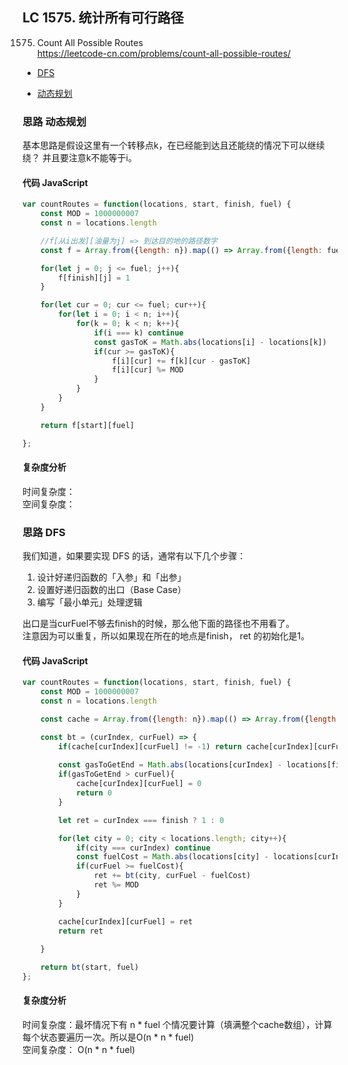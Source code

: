 ## LC 1575. 统计所有可行路径
1575. Count All Possible Routes   
https://leetcode-cn.com/problems/count-all-possible-routes/



- [DFS](#思路-DFS)

- [动态规划](#思路-动态规划)

### 思路 动态规划
基本思路是假设这里有一个转移点k，在已经能到达且还能绕的情况下可以继续绕？
并且要注意k不能等于i。
#### 代码 JavaScript

```JavaScript
var countRoutes = function(locations, start, finish, fuel) {
    const MOD = 1000000007
    const n = locations.length

    //f[从i出发][油量为j] => 到达目的地的路径数字
    const f = Array.from({length: n}).map(() => Array.from({length: fuel + 1}).fill(0))

    for(let j = 0; j <= fuel; j++){
        f[finish][j] = 1
    }

    for(let cur = 0; cur <= fuel; cur++){
        for(let i = 0; i < n; i++){
            for(k = 0; k < n; k++){
                if(i === k) continue
                const gasToK = Math.abs(locations[i] - locations[k])
                if(cur >= gasToK){
                    f[i][cur] += f[k][cur - gasToK]
                    f[i][cur] %= MOD
                }
            }
        }
    }

    return f[start][fuel]

};

```

#### 复杂度分析
时间复杂度： </br>
空间复杂度：



### 思路 DFS
我们知道，如果要实现 DFS 的话，通常有以下几个步骤：

1. 设计好递归函数的「入参」和「出参」
2. 设置好递归函数的出口（Base Case）
3. 编写「最小单元」处理逻辑


出口是当curFuel不够去finish的时候，那么他下面的路径也不用看了。  
注意因为可以重复，所以如果现在所在的地点是finish， ret 的初始化是1。  

#### 代码 JavaScript

```JavaScript
var countRoutes = function(locations, start, finish, fuel) {
    const MOD = 1000000007
    const n = locations.length

    const cache = Array.from({length: n}).map(() => Array.from({length: fuel + 1}).fill(-1))

    const bt = (curIndex, curFuel) => {
        if(cache[curIndex][curFuel] != -1) return cache[curIndex][curFuel]
        
        const gasToGetEnd = Math.abs(locations[curIndex] - locations[finish])
        if(gasToGetEnd > curFuel){
            cache[curIndex][curFuel] = 0
            return 0
        }

        let ret = curIndex === finish ? 1 : 0

        for(let city = 0; city < locations.length; city++){
            if(city === curIndex) continue
            const fuelCost = Math.abs(locations[city] - locations[curIndex])
            if(curFuel >= fuelCost){
                ret += bt(city, curFuel - fuelCost)
                ret %= MOD
            }
        }

        cache[curIndex][curFuel] = ret  
        return ret 
        
    }

    return bt(start, fuel) 
};

```

#### 复杂度分析
时间复杂度：最坏情况下有 n * fuel 个情况要计算（填满整个cache数组），计算每个状态要遍历一次。所以是O(n * n * fuel) </br>
空间复杂度： O(n * n * fuel)